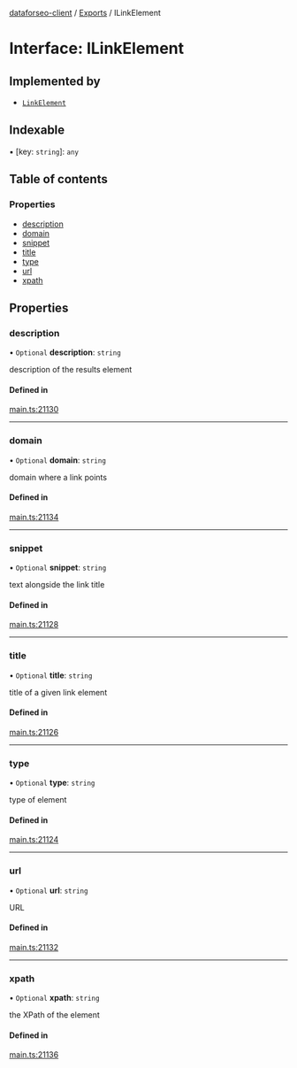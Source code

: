 [dataforseo-client](../README.md) / [Exports](../modules.md) / ILinkElement

# Interface: ILinkElement

## Implemented by

- [`LinkElement`](../classes/LinkElement.md)

## Indexable

▪ [key: `string`]: `any`

## Table of contents

### Properties

- [description](ILinkElement.md#description)
- [domain](ILinkElement.md#domain)
- [snippet](ILinkElement.md#snippet)
- [title](ILinkElement.md#title)
- [type](ILinkElement.md#type)
- [url](ILinkElement.md#url)
- [xpath](ILinkElement.md#xpath)

## Properties

### description

• `Optional` **description**: `string`

description of the results element

#### Defined in

[main.ts:21130](https://github.com/dataforseo/TypeScriptClient/blob/7ca1aa4/main.ts#L21130)

___

### domain

• `Optional` **domain**: `string`

domain where a link points

#### Defined in

[main.ts:21134](https://github.com/dataforseo/TypeScriptClient/blob/7ca1aa4/main.ts#L21134)

___

### snippet

• `Optional` **snippet**: `string`

text alongside the link title

#### Defined in

[main.ts:21128](https://github.com/dataforseo/TypeScriptClient/blob/7ca1aa4/main.ts#L21128)

___

### title

• `Optional` **title**: `string`

title of a given link element

#### Defined in

[main.ts:21126](https://github.com/dataforseo/TypeScriptClient/blob/7ca1aa4/main.ts#L21126)

___

### type

• `Optional` **type**: `string`

type of element

#### Defined in

[main.ts:21124](https://github.com/dataforseo/TypeScriptClient/blob/7ca1aa4/main.ts#L21124)

___

### url

• `Optional` **url**: `string`

URL

#### Defined in

[main.ts:21132](https://github.com/dataforseo/TypeScriptClient/blob/7ca1aa4/main.ts#L21132)

___

### xpath

• `Optional` **xpath**: `string`

the XPath of the element

#### Defined in

[main.ts:21136](https://github.com/dataforseo/TypeScriptClient/blob/7ca1aa4/main.ts#L21136)
